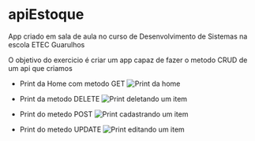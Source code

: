 # apiEstoque

App criado em sala de aula no curso de Desenvolvimento de Sistemas na escola ETEC Guarulhos

O objetivo do exercicio é criar um app capaz de fazer o metodo CRUD de um api que criamos

- Print da Home com metodo GET
![Print da home](assets/print_home.png)

- Print da metodo DELETE
![Print deletando um item](assets/print_delete.png)

- Print do metedo POST
![Print cadastrando um item](assets/print_cadastro.png)

- Print do metedo UPDATE
![Print editando um item](assets/print_update.png)